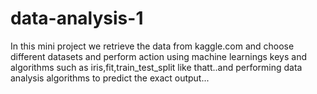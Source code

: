 # data-analysis-1
In this mini project we retrieve the data from kaggle.com and choose different datasets and perform action using machine learnings keys and algorithms such as iris,fit,train_test_split like thatt..and performing data analysis algorithms to predict the exact output...
